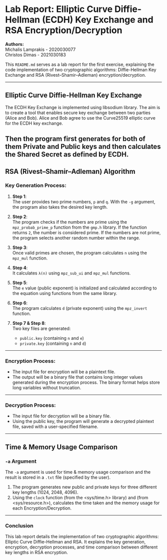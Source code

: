 # Lab Report: Elliptic Curve Diffie-Hellman (ECDH) Key Exchange and RSA Encryption/Decryption

**Authors:**  
Michalis Lamprakis - 2020030077  
Christos Dimas     - 2021030183

This `README.md` serves as a lab report for the first exercise, explaining the code implementation of two cryptographic algorithms: Diffie-Hellman Key Exchange and RSA (Rivest–Shamir–Adleman) encryption/decryption.

---

## Elliptic Curve Diffie-Hellman Key Exchange

The ECDH Key Exchange is implemented using libsodium library. The aim is to create a tool that
enables secure key exchange between two parties (Alice and Bob). Alice and Bob agree to use the
Curve25519 elliptic curve for the ECDH key exchange.

Then the program first generates for both of them Private and Public keys and then calculates the Shared Secret as defined by ECDH.
---

## RSA (Rivest–Shamir–Adleman) Algorithm

### Key Generation Process:

1. **Step 1**:  
   The user provides two prime numbers, `p` and `q`. With the `-g` argument, the program also takes the desired key length.

2. **Step 2**:  
   The program checks if the numbers are prime using the `mpz_probab_prime_p` function from the `gmp.h` library. If the function returns `2`, the number is considered prime. If the numbers are not prime, the program selects      another random number within the range.

3. **Step 3**:  
   Once valid primes are chosen, the program calculates `n` using the `mpz_mul` function.

4. **Step 4**:  
   It calculates `λ(n)` using `mpz_sub_ui` and `mpz_mul` functions.

5. **Step 5**:  
   The `e` value (public exponent) is initialized and calculated according to the equation using functions from the same library.

6. **Step 6**:  
   The program calculates `d` (private exponent) using the `mpz_invert` function.

7. **Step 7 & Step 8**:  
   Two key files are generated:
   - `public.key` (containing `n` and `e`)
   - `private.key` (containing `n` and `d`)

---

### Encryption Process:

- The input file for encryption will be a plaintext file.
- The output will be a binary file that contains long integer values generated during the encryption process. The binary format helps store long variables without truncation.

---

### Decryption Process:

- The input file for decryption will be a binary file.  
- Using the public key, the program will generate a decrypted plaintext file, saved with a user-specified filename.

---

## Time & Memory Usage Comparison

### `-a` Argument

The `-a` argument is used for time & memory usage comparison and the result is stored in a `.txt` file (specified by the user).

1. The program generates new public and private keys for three different key lengths (1024, 2048, 4096).
2. Using the `clock` function (from the <sys/time.h> library) and (from <sys/resource.h>), calculates the time taken and the memory usage for each Encryption/Decryption.

---

### Conclusion

This lab report details the implementation of two cryptographic algorithms: Elliptic Curve Diffie-Hellman and RSA. It explains the key generation, encryption, decryption processes, and time comparison between different key lengths in RSA encryption.
